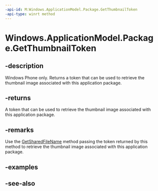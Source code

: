 ----api-id: M:Windows.ApplicationModel.Package.GetThumbnailToken
-api-type: winrt method
---<!-- Method syntaxpublic string GetThumbnailToken()--># Windows.ApplicationModel.Package.GetThumbnailToken## -descriptionWindows Phone only. Returns a token that can be used to retrieve the thumbnail image associated with this application package.## -returnsA token that can be used to retrieve the thumbnail image associated with this application package.## -remarksUse the [GetSharedFileName](XREF:TODO:wp_storage_shared.sharedstorageaccessmanager_getsharedfilename) method passing the token returned by this method to retrieve the thumbnail image associated with this application package.## -examples## -see-also